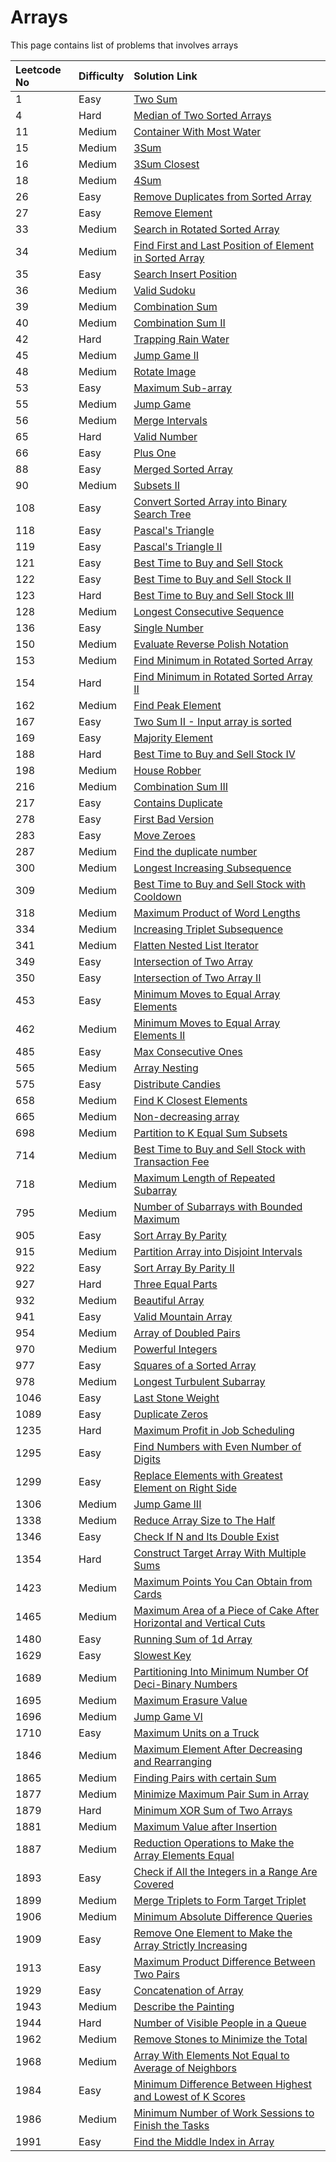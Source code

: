 # Arrays

This page contains list of problems that involves arrays

| Leetcode No | Difficulty | Solution Link |
| :--- | :--- | :--- |
| 1 | Easy | [Two Sum](../difficulty-based-problem-index/leetcode-easy/leetcode-1-two-sum.md) |
| 4 | Hard | [Median of Two Sorted Arrays](../difficulty-based-problem-index/leetcode-hard/leetcode-4-median-of-two-sorted-arrays.md) |
| 11 | Medium | [Container With Most Water](../difficulty-based-problem-index/leetcode-medium/leetcode-11-container-with-most-water.md) |
| 15 | Medium | [3Sum](../difficulty-based-problem-index/leetcode-medium/leetcode-15-3sum.md) |
| 16 | Medium | [3Sum Closest](../difficulty-based-problem-index/leetcode-medium/leetcode-16-3sum-closest.md) |
| 18 | Medium | [4Sum](../difficulty-based-problem-index/leetcode-medium/leetcode-18-4sum.md) |
| 26 | Easy | [Remove Duplicates from Sorted Array](../difficulty-based-problem-index/leetcode-easy/leetcode-26-remove-duplicates-from-sorted-array.md) |
| 27 | Easy | [Remove Element](../difficulty-based-problem-index/leetcode-easy/leetcode-27-remove-element.md) |
| 33 | Medium | [Search in Rotated Sorted Array](../difficulty-based-problem-index/leetcode-medium/leetcode-33-search-in-rotated-sorted-array.md) |
| 34 | Medium | [Find First and Last Position of Element in Sorted Array](../difficulty-based-problem-index/leetcode-medium/leetcode-34-find-first-and-last-position-of-element-in-sorted-array.md) |
| 35 | Easy | [Search Insert Position](../difficulty-based-problem-index/leetcode-easy/leetcode-35-search-insert-position.md) |
| 36 | Medium | [Valid Sudoku](../difficulty-based-problem-index/leetcode-medium/leetcode-36-valid-sudoku.md) |
| 39 | Medium | [Combination Sum](../difficulty-based-problem-index/leetcode-medium/leetcode-39-combination-sum.md) |
| 40 | Medium | [Combination Sum II](../difficulty-based-problem-index/leetcode-medium/leetcode-40-combination-sum-ii.md) |
| 42 | Hard  | [Trapping Rain Water](../difficulty-based-problem-index/leetcode-hard/leetcode-42-trapping-rain-water.md) |
| 45 | Medium | [Jump Game II](../difficulty-based-problem-index/leetcode-medium/leetcode-45-jump-game-ii.md) |
| 48 | Medium | [Rotate Image](../difficulty-based-problem-index/leetcode-medium/leetcode-48-rotate-image.md) |
| 53 | Easy | [Maximum Sub-array](../difficulty-based-problem-index/leetcode-easy/leetcode-53-maximum-subarray.md) |
| 55 | Medium | [Jump Game](../difficulty-based-problem-index/leetcode-medium/leetcode-55-jump-game.md) |
| 56 | Medium | [Merge Intervals](../difficulty-based-problem-index/leetcode-medium/leetcode-56-merge-intervals.md) |
| 65 | Hard | [Valid Number](../difficulty-based-problem-index/leetcode-hard/leetcode-65-valid-number.md) |
| 66 | Easy | [Plus One](../difficulty-based-problem-index/leetcode-easy/leetcode-66-plus-one.md) |
| 88 | Easy | [Merged Sorted Array](../difficulty-based-problem-index/leetcode-easy/leetcode-88-merge-sorted-array.md) |
| 90 | Medium | [Subsets II](../difficulty-based-problem-index/leetcode-medium/leetcode-90-subsets-ii.md) |
| 108 | Easy | [Convert Sorted Array into Binary Search Tree](../difficulty-based-problem-index/leetcode-easy/leetcode-108-convert-sorted-array-to-binary-search-tree.md) |
| 118 | Easy | [Pascal's Triangle](../difficulty-based-problem-index/leetcode-easy/leetcode-118-pascals-triangle.md) |
| 119 | Easy | [Pascal's Triangle II](../difficulty-based-problem-index/leetcode-easy/leetcode-119-pascals-triangle-ii.md) |
| 121 | Easy | [Best Time to Buy and Sell Stock](../difficulty-based-problem-index/leetcode-easy/leetcode-121-best-time-to-buy-and-sell-stock.md) |
| 122 | Easy | [Best Time to Buy and Sell Stock II](../difficulty-based-problem-index/leetcode-easy/leetcode-122-best-time-to-buy-and-sell-stock-ii.md) |
| 123 | Hard | [Best Time to Buy and Sell Stock III](../difficulty-based-problem-index/leetcode-hard/leetcode-123-best-time-to-buy-and-sell-stock-iii.md) |
| 128 | Medium | [Longest Consecutive Sequence](../difficulty-based-problem-index/leetcode-medium/leetcode-128-longest-consecutive-sequence.md) |
| 136 | Easy | [Single Number](../difficulty-based-problem-index/leetcode-easy/leetcode-136-single-number.md) |
| 150 | Medium | [Evaluate Reverse Polish Notation](../difficulty-based-problem-index/leetcode-medium/leetcode-150-evaluate-reverse-polish-notation.md) |
| 153 | Medium | [Find Minimum in Rotated Sorted Array](../difficulty-based-problem-index/leetcode-medium/leetcode-153-find-minimum-in-rotated-sorted-array.md) |
| 154 | Hard | [Find Minimum in Rotated Sorted Array II](../difficulty-based-problem-index/leetcode-hard/leetcode-154-find-minimum-in-rotated-sorted-array-ii.md) |
| 162 | Medium | [Find Peak Element](../difficulty-based-problem-index/leetcode-medium/leetcode-162-find-peak-element.md) |
| 167 | Easy | [Two Sum II - Input array is sorted](../difficulty-based-problem-index/leetcode-easy/leetcode-167-two-sum-ii-input-array-is-sorted.md) |
| 169 | Easy | [Majority Element](../difficulty-based-problem-index/leetcode-easy/leetcode-169-majority-element.md) |
| 188 | Hard | [Best Time to Buy and Sell Stock IV](../difficulty-based-problem-index/leetcode-hard/leetcode-188-best-time-to-buy-and-sell-stock-iv.md) |
| 198 | Medium | [House Robber](../difficulty-based-problem-index/leetcode-medium/leetcode-198-house-robber.md) |
| 216 | Medium | [Combination Sum III](../difficulty-based-problem-index/leetcode-medium/leetcode-216-combination-sum-iii.md) |
| 217 | Easy | [Contains Duplicate](../difficulty-based-problem-index/leetcode-easy/leetcode-217-contains-duplicate.md) |
| 278 | Easy | [First Bad Version](../difficulty-based-problem-index/leetcode-easy/leetcode-278-first-bad-version.md) |
| 283 | Easy | [Move Zeroes](../difficulty-based-problem-index/leetcode-easy/leetcode-283-move-zeroes.md) |
| 287 | Medium | [Find the duplicate number](../difficulty-based-problem-index/leetcode-medium/leetcode-287-find-the-duplicate-number.md) |
| 300 | Medium | [Longest Increasing Subsequence](../difficulty-based-problem-index/leetcode-medium/leetcode-300-longest-increasing-subsequence.md) |
| 309 | Medium | [Best Time to Buy and Sell Stock with Cooldown](../difficulty-based-problem-index/leetcode-medium/leetcode-309-best-time-to-buy-and-sell-stock-with-cooldown.md) |
| 318 | Medium | [Maximum Product of Word Lengths](../difficulty-based-problem-index/leetcode-medium/leetcode-318-maximum-product-of-word-lengths.md) |
| 334 | Medium | [Increasing Triplet Subsequence](../difficulty-based-problem-index/leetcode-medium/leetcode-334-increasing-triplet-subsequence.md) |
| 341 | Medium | [Flatten Nested List Iterator](../difficulty-based-problem-index/leetcode-medium/leetcode-341-flatten-nested-list-iterator.md) |
| 349 | Easy | [Intersection of Two Array](../difficulty-based-problem-index/leetcode-easy/leetcode-349-intersection-of-two-arrays.md) |
| 350 | Easy | [Intersection of Two Array II](../difficulty-based-problem-index/leetcode-easy/leetcode-350-intersection-of-two-array-ii.md) |
| 453 | Easy | [Minimum Moves to Equal Array Elements](../difficulty-based-problem-index/leetcode-easy/leetcode-453-minimum-moves-to-equal-array-elements.md) |
| 462 | Medium | [Minimum Moves to Equal Array Elements II](../difficulty-based-problem-index/leetcode-medium/leetcode-462-minimum-moves-to-equal-array-elements-ii.md) |
| 485 | Easy | [Max Consecutive Ones](../difficulty-based-problem-index/leetcode-easy/leetcode-485-max-consecutive-ones.md) |
| 565 | Medium | [Array Nesting](../difficulty-based-problem-index/leetcode-medium/leetcode-565-array-nesting.md) |
| 575 | Easy | [Distribute Candies](../difficulty-based-problem-index/leetcode-easy/leetcode-575-distribute-candies.md) |
| 658 | Medium | [Find K Closest Elements](../difficulty-based-problem-index/leetcode-medium/leetcode-658-find-k-closest-elements.md) |
| 665 | Medium | [Non-decreasing array](../difficulty-based-problem-index/leetcode-medium/leetcode-665-non-decreasing-array.md) |
| 698 | Medium | [Partition to K Equal Sum Subsets](../difficulty-based-problem-index/leetcode-medium/leetcode-698-partition-to-k-equal-sum-subsets.md) |
| 714 | Medium | [Best Time to Buy and Sell Stock with Transaction Fee](../difficulty-based-problem-index/leetcode-medium/leetcode-714-best-time-to-buy-and-sell-stock-with-transaction-fee.md) |
| 718 | Medium | [Maximum Length of Repeated Subarray](../difficulty-based-problem-index/leetcode-medium/leetcode-718-maximum-length-of-repeated-subarray.md) |
| 795 | Medium | [Number of Subarrays with Bounded Maximum](../difficulty-based-problem-index/leetcode-medium/leetcode-795-number-of-subarrays-with-bounded-maximum.md) |
| 905 | Easy | [Sort Array By Parity](../difficulty-based-problem-index/leetcode-easy/leetcode-905-sort-array-by-parity.md) |
| 915 | Medium | [Partition Array into Disjoint Intervals](../difficulty-based-problem-index/leetcode-medium/leetcode-915-partition-array-into-disjoint-intervals.md) |
| 922 | Easy | [Sort Array By Parity II](../difficulty-based-problem-index/leetcode-easy/leetcode-922-sort-array-by-parity-ii.md) |
| 927 | Hard | [Three Equal Parts](../difficulty-based-problem-index/leetcode-hard/leetcode-927-three-equal-parts.md) |
| 932 | Medium | [Beautiful Array](../difficulty-based-problem-index/leetcode-medium/leetcode-932-beautiful-array.md) |
| 941 | Easy | [Valid Mountain Array](../difficulty-based-problem-index/leetcode-easy/leetcode-941-valid-mountain-array.md) |
| 954 | Medium | [Array of Doubled Pairs](../difficulty-based-problem-index/leetcode-medium/leetcode-954-array-of-doubled-pairs.md) |
| 970 | Medium | [Powerful Integers](../difficulty-based-problem-index/leetcode-medium/leetcode-970-powerful-integers.md) |
| 977 | Easy | [Squares of a Sorted Array](../difficulty-based-problem-index/leetcode-easy/leetcode-977-squares-of-a-sorted-array.md) |
| 978 | Medium | [Longest Turbulent Subarray](../difficulty-based-problem-index/leetcode-medium/leetcode-978-longest-turbulent-subarray.md) |
| 1046 | Easy | [Last Stone Weight](../difficulty-based-problem-index/leetcode-easy/leetcode-1046-last-stone-weight.md) |
| 1089 | Easy | [Duplicate Zeros](../difficulty-based-problem-index/leetcode-easy/leetcode-1089-duplicate-zeros.md) |
| 1235 | Hard | [Maximum Profit in Job Scheduling](../difficulty-based-problem-index/leetcode-hard/leetcode-1235-maximum-profit-in-job-scheduling.md) |
| 1295 | Easy | [Find Numbers with Even Number of Digits](../difficulty-based-problem-index/leetcode-easy/leetcode-1295-find-numbers-with-even-number-of-digits.md) |
| 1299 | Easy | [Replace Elements with Greatest Element on Right Side](../difficulty-based-problem-index/leetcode-easy/leetcode-1299-replace-elements-with-greatest-element-on-right-side.md) |
| 1306 | Medium | [Jump Game III](../difficulty-based-problem-index/leetcode-medium/leetcode-1306-jump-game-iii.md) |
| 1338 | Medium | [Reduce Array Size to The Half](../difficulty-based-problem-index/leetcode-medium/leetcode-1338-reduce-array-size-to-the-half.md) |
| 1346 | Easy | [Check If N and Its Double Exist](../difficulty-based-problem-index/leetcode-easy/leetcode-1346-check-if-n-and-its-double-exist.md) |
| 1354 | Hard  | [Construct Target Array With Multiple Sums](../difficulty-based-problem-index/leetcode-hard/leetcode-1354-construct-target-array-with-multiple-sums.md) |
| 1423 | Medium | [Maximum Points You Can Obtain from Cards](../difficulty-based-problem-index/leetcode-medium/leetcode-1423-maximum-points-you-can-obtain-from-cards.md) |
| 1465 | Medium | [Maximum Area of a Piece of Cake After Horizontal and Vertical Cuts](../difficulty-based-problem-index/leetcode-medium/leetcode-1465-maximum-area-of-a-piece-of-cake-after-horizontal-and-vertical-cuts.md) |
| 1480 | Easy | [Running Sum of 1d Array](../difficulty-based-problem-index/leetcode-easy/leetcode-1480-running-sum-of-1d-array.md) |
| 1629 | Easy | [Slowest Key](../difficulty-based-problem-index/leetcode-easy/leetcode-1629-slowest-key.md) |
| 1689 | Medium | [Partitioning Into Minimum Number Of Deci-Binary Numbers](../difficulty-based-problem-index/leetcode-medium/leetcode-1689-partitioning-into-minimum-number-of-deci-binary-numbers.md) |
| 1695 | Medium | [Maximum Erasure Value](../difficulty-based-problem-index/leetcode-medium/leetcode-1695-maximum-erasure-value.md) |
| 1696 | Medium | [Jump Game VI](../difficulty-based-problem-index/leetcode-medium/leetcode-1696-jump-game-vi.md) |
| 1710 | Easy | [Maximum Units on a Truck](../difficulty-based-problem-index/leetcode-easy/leetcode-1710-maximum-units-on-a-truck.md) |
| 1846 | Medium | [Maximum Element After Decreasing and Rearranging](../difficulty-based-problem-index/leetcode-medium/leetcode-1846-maximum-element-after-decreasing-and-rearranging.md) |
| 1865 | Medium | [Finding Pairs with certain Sum](../difficulty-based-problem-index/leetcode-medium/leetcode-1865-finding-pairs-with-a-certain-sum.md) |
| 1877 | Medium | [Minimize Maximum Pair Sum in Array](../difficulty-based-problem-index/leetcode-medium/leetcode-1877-minimize-maximum-pair-sum-in-array.md) |
| 1879 | Hard | [Minimum XOR Sum of Two Arrays](../difficulty-based-problem-index/leetcode-hard/leetcode-1879-minimum-xor-sum-of-two-arrays.md) |
| 1881 | Medium | [Maximum Value after Insertion](../difficulty-based-problem-index/leetcode-medium/leetcode-1881-maximum-value-after-insertion.md) |
| 1887 | Medium | [Reduction Operations to Make the Array Elements Equal](../difficulty-based-problem-index/leetcode-medium/leetcode-1887-reduction-operations-to-make-the-array-elements-equal.md) |
| 1893 | Easy | [Check if All the Integers in a Range Are Covered](../difficulty-based-problem-index/leetcode-easy/leetcode-1893-check-if-all-the-integers-in-a-range-are-covered.md) |
| 1899 | Medium | [Merge Triplets to Form Target Triplet](../difficulty-based-problem-index/leetcode-medium/leetcode-1899-merge-triplets-to-form-target-triplet.md) |
| 1906 | Medium | [Minimum Absolute Difference Queries](../difficulty-based-problem-index/leetcode-medium/leetcode-1906-minimum-absolute-difference-queries.md) |
| 1909 | Easy | [Remove One Element to Make the Array Strictly Increasing](../difficulty-based-problem-index/leetcode-easy/leetcode-1909-remove-one-element-to-make-the-array-strictly-increasing.md) |
| 1913 | Easy | [Maximum Product Difference Between Two Pairs](../difficulty-based-problem-index/leetcode-easy/leetcode-1913-maximum-product-difference-between-two-pairs.md) |
| 1929 | Easy | [Concatenation of Array](../difficulty-based-problem-index/leetcode-easy/leetcode-1929-concatenation-of-array.md) |
| 1943 | Medium | [Describe the Painting](../difficulty-based-problem-index/leetcode-medium/leetcode-1943-describe-the-painting.md) |
| 1944 | Hard | [Number of Visible People in a Queue](../difficulty-based-problem-index/leetcode-hard/leetcode-1944-number-of-visible-people-in-a-queue.md) |
| 1962 | Medium | [Remove Stones to Minimize the Total](../difficulty-based-problem-index/leetcode-medium/leetcode-1962-remove-stones-to-minimize-the-total.md) |
| 1968 | Medium | [Array With Elements Not Equal to Average of Neighbors](../difficulty-based-problem-index/leetcode-medium/leetcode-1968-array-with-elements-not-equal-to-average-of-neighbors.md) |
| 1984 | Easy | [Minimum Difference Between Highest and Lowest of K Scores](../difficulty-based-problem-index/leetcode-easy/leetcode-1984-minimum-difference-between-highest-and-lowest-of-k-scores.md) |
| 1986 | Medium | [Minimum Number of Work Sessions to Finish the Tasks](../difficulty-based-problem-index/leetcode-medium/leetcode-1986-minimum-number-of-work-sessions-to-finish-the-tasks.md) |
| 1991 | Easy | [Find the Middle Index in Array](../difficulty-based-problem-index/leetcode-easy/leetcode-1991-find-the-middle-index-in-array.md) |



